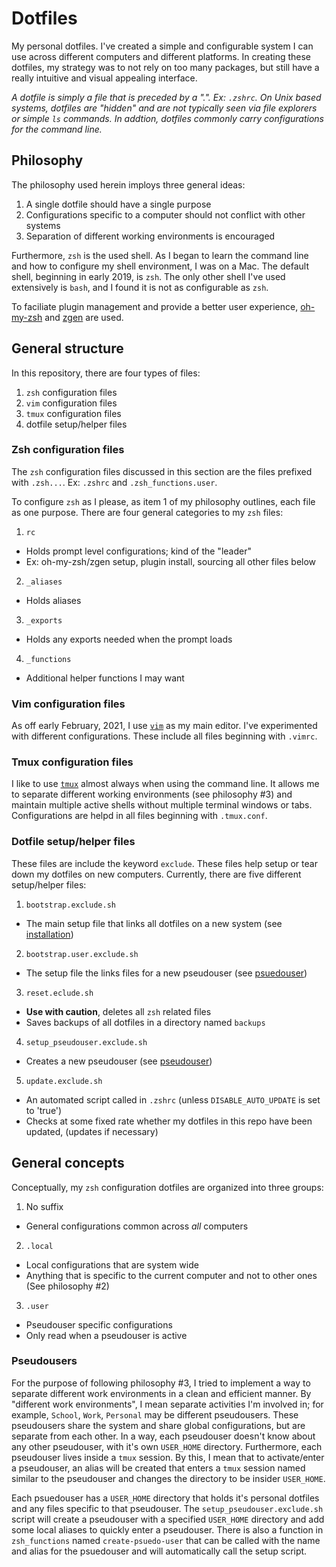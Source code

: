 # Dotfiles

My personal dotfiles. I've created a simple and configurable system I can use across different computers and different platforms. In creating these dotfiles, my strategy was to not rely on too many packages, but still have a really intuitive and visual appealing interface.

_A dotfile is simply a file that is preceded by a ".". Ex: `.zshrc`. On Unix based systems, dotfiles are "hidden" and are not typically seen via file explorers or simple `ls` commands. In addtion, dotfiles commonly carry configurations for the command line._

## Philosophy

The philosophy used herein imploys three general ideas:

1. A single dotfile should have a single purpose
2. Configurations specific to a computer should not conflict with other systems
3. Separation of different working environments is encouraged

Furthermore, `zsh` is the used shell. As I began to learn the command line and how to configure my shell environment, I was on a Mac. The default shell, beginning in early 2019, is `zsh`. The only other shell I've used extensively is `bash`, and I found it is not as configurable as `zsh`. 

To faciliate plugin management and provide a better user experience, [oh-my-zsh](https://ohmyz.sh/) and [zgen](https://github.com/tarjoilija/zgen) are used.

## General structure

In this repository, there are four types of files:

1. `zsh` configuration files
2. `vim` configuration files
3. `tmux` configuration files
4. dotfile setup/helper files

### Zsh configuration files

The `zsh` configuration files discussed in this section are the files prefixed with `.zsh...`. Ex: `.zshrc` and `.zsh_functions.user`.

To configure `zsh` as I please, as item 1 of my philosophy outlines, each file as one purpose. There are four general categories to my `zsh` files:

1. `rc`
 - Holds prompt level configurations; kind of the "leader"
 - Ex: oh-my-zsh/zgen setup, plugin install, sourcing all other files below
2. `_aliases`
 - Holds aliases
3. `_exports`
 - Holds any exports needed when the prompt loads
4. `_functions`
 - Additional helper functions I may want

### Vim configuration files

As off early February, 2021, I use [`vim`](https://www.vim.org/) as my main editor. I've experimented with different configurations. These include all files beginning with `.vimrc`.

### Tmux configuration files

I like to use [`tmux`](https://github.com/tmux/tmux/wiki) almost always when using the command line. It allows me to separate different working environments (see philosophy #3) and maintain multiple active shells without multiple terminal windows or tabs. Configurations are helpd in all files beginning with `.tmux.conf`.

### Dotfile setup/helper files

These files are include the keyword `exclude`. These files help setup or tear down my dotfiles on new computers. Currently, there are five different setup/helper files:

1. `bootstrap.exclude.sh`
 - The main setup file that links all dotfiles on a new system (see [installation](#installation))
2. `bootstrap.user.exclude.sh`
 - The setup file the links files for a new pseudouser (see [psuedouser](#psuedousers))
3. `reset.eclude.sh`
 - **Use with caution**, deletes all `zsh` related files
 - Saves backups of all dotfiles in a directory named `backups`
4. `setup_pseudouser.exclude.sh`
 - Creates a new pseudouser (see [pseudouser](#pseudousers))
5. `update.exclude.sh`
 - An automated script called in `.zshrc` (unless `DISABLE_AUTO_UPDATE` is set to 'true')
 - Checks at some fixed rate whether my dotfiles in this repo have been updated, (updates if necessary)

## General concepts

Conceptually, my `zsh` configuration dotfiles are organized into three groups:

1. No suffix
 - General configurations common across _all_ computers
2. `.local`
 - Local configurations that are system wide
 - Anything that is specific to the current computer and not to other ones (See philosophy #2)
3. `.user`
 - Pseudouser specific configurations
 - Only read when a pseudouser is active

### Pseudousers

For the purpose of following philosophy #3, I tried to implement a way to separate different work environments in a clean and efficient manner. By "different work environments", I mean separate activities I'm involved in; for example, `School`, `Work`, `Personal` may be different pseudousers.  These pseudousers share the system and share global configurations, but are separate from each other. In a way, each pseudouser doesn't know about any other pseudouser, with it's own `USER_HOME` directory. Furthermore, each pseudouser lives inside a `tmux` session. By this, I mean that to activate/enter a pseudouser, an alias will be created that enters a `tmux` session named similar to the pseudouser and changes the directory to be insider `USER_HOME`.

Each psuedouser has a `USER_HOME` directory that holds it's personal dotfiles and any files specific to that pseudouser. The `setup_pseudouser.exclude.sh` script will create a pseudouser with a specified `USER_HOME` directory and add some local aliases to quickly enter a pseudouser. There is also a function in `zsh_functions` named `create-psuedo-user` that can be called with the name and alias for the psuedouser and will automatically call the setup script.
